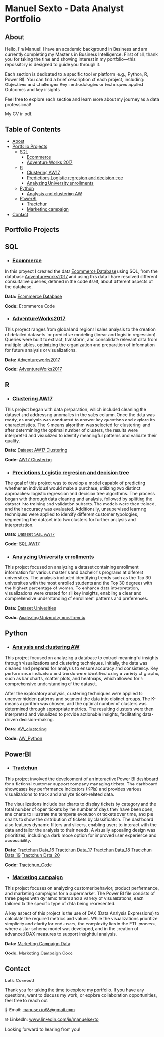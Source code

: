 # Manuel Sexto - Data Analyst Portfolio

## About

Hello, I'm Manuel!
I have an academic background in Business and am currently completing my Master's in Business Intelligence. First of all, thank you for taking the time and showing interest in my portfolio—this repossitory is designed to guide you through it.

Each section is dedicated to a specific tool or platform (e.g., Python, R, Power BI).
You can find a brief description of each project, including:
Objectives and challenges
Key methodologies or techniques applied
Outcomes and key insights

Feel free to explore each section and learn more about my journey as a data professional!

My CV in pdf.

## Table of Contents
- [About](https://github.com/ManuSexto/Portfolio/blob/main/README.md#about)
- [Portfolio Projects](https://github.com/ManuSexto/Portfolio/blob/main/README.md#Portfolio-Proyects)
   - [SQL](https://github.com/ManuSexto/Portfolio/blob/main/README.md#SQL)
      - [Ecommerce](https://github.com/ManuSexto/Portfolio/blob/main/README.md#Ecommerce)
      - [Adventure Works 2017](https://github.com/ManuSexto/Portfolio/blob/main/README.md#AdventureWorks2017)
   - [R](https://github.com/ManuSexto/Portfolio/blob/main/README.md#R)
      - [Clustering AW17](https://github.com/ManuSexto/Portfolio/blob/main/README.md#Clustering-AW17)
      - [Predictions,Logistic regresion and decision tree](https://github.com/ManuSexto/Portfolio/blob/main/README.md#PredictionsLogistic-regresion-and-decision-tree)
      - [Analyzing University enrollments](https://github.com/ManuSexto/Portfolio/blob/main/README.md#Analyzing-University-enrollments)
   - [Python](https://github.com/ManuSexto/Portfolio/blob/main/README.md#Python)
       - [Analysis and clustering AW](https://github.com/ManuSexto/Portfolio/blob/main/README.md#Analysis-and-clustering-AW)
  - [PowerBI](https://github.com/ManuSexto/Portfolio/blob/main/README.md#PowerBI)
       - [Tractchun](https://github.com/ManuSexto/Portfolio/blob/main/README.md#Tractchun)
       - [Marketing campaign](https://github.com/ManuSexto/Portfolio/blob/main/README.md#Marketing-campaign)
- [Contact](https://github.com/ManuSexto/Portfolio/blob/main/README.md#Contact)

## **Portfolio Projects**



## SQL

- ### [Ecommerce](https://github.com/ManuSexto/Portfolio-Projects/blob/main/SQL/Code_Ecommerce.sql)

In this proyect I created the data [Ecommerce Database](https://github.com/ManuSexto/Portfolio-Projects/blob/main/SQL/Database%20ECommerce.sql) using SQL, from the database  [Adventureworks2017](https://learn.microsoft.com/en-us/sql/samples/adventureworks-install-configure?view=sql-server-ver16&tabs=ssms) and using this data I have resolved different consultative queries, defined in the code itself, about different aspects of the database.

**Data:** [Ecommerce Database](https://github.com/ManuSexto/Portfolio-Projects/blob/main/SQL/Database%20ECommerce.sql)

**Code:** [Ecommerce Code](https://github.com/ManuSexto/Portfolio-Projects/blob/main/SQL/Code_Ecommerce.sql)

 - ### [AdventureWorks2017](https://github.com/ManuSexto/Portfolio-Projects/blob/main/SQL/AdventureWorks2017_1.sql)

This proyect ranges from global and regional sales analysis to the creation of detailed datasets for predictive modeling (linear and logistic regression). Queries were built to extract, transform, and consolidate relevant data from multiple tables, optimizing the organization and preparation of information for future analysis or visualizations.

**Data:** [Adventureworks2017](https://learn.microsoft.com/en-us/sql/samples/adventureworks-install-configure?view=sql-server-ver16&tabs=ssms)

**Code:** [AdventureWorks2017](https://github.com/ManuSexto/Portfolio-Projects/blob/main/SQL/AdventureWorks2017_1.sql)




## R


- ### [Clustering AW17](https://github.com/ManuSexto/Portfolio-Projects/blob/main/R/AW17%20Clustering.R)

This project began with data preparation, which included cleaning the dataset and addressing anomalies in the sales column. Once the data was ready, an analysis was conducted to answer key questions and explore its characteristics. The K-means algorithm was selected for clustering, and after determining the optimal number of clusters, the results were interpreted and visualized to identify meaningful patterns and validate their quality.

**Data:** [Dataset AW17 Clustering](R/dataset_AW_Clustering.xlsx)


**Code:** [AW17 Clustering](https://github.com/ManuSexto/Portfolio-Projects/blob/main/R/AW17%20Clustering.R)



- ### [Predictions,Logistic regresion and decision tree](https://github.com/ManuSexto/Portfolio-Projects/blob/main/R/Dataset%20SQL%20AW17.R)

The goal of this project was to develop a model capable of predicting whether an individual would make a purchase, utilizing two distinct approaches: logistic regression and decision tree algorithms. The process began with thorough data cleaning and analysis, followed by splitting the dataset into training and validation subsets. The models were then trained, and their accuracy was evaluated. Additionally, unsupervised learning techniques were applied to identify different customer typologies, segmenting the dataset into two clusters for further analysis and interpretation.

**Data:** [Dataset SQL AW17](https://github.com/ManuSexto/Portfolio-Projects/blob/main/R/DataSet%20SQL%20Analisis%20Masivo%20de%20Datos.xlsx)


**Code:** [SQL AW17 ](https://github.com/ManuSexto/Portfolio-Projects/blob/main/R/SQL%20AW17.R)


- ### [Analyzing University enrollments](https://github.com/ManuSexto/Portfolio-Projects/blob/main/R/University_Data.R)

This project focused on analyzing a dataset containing enrollment information for various master's and bachelor's programs at diferent universities. The analysis included identifying trends such as the Top 30 universities with the most enrolled students and the Top 30 degrees with the highest percentage of women. To enhance data interpretation, visualizations were created for all key insights, enabling a clear and comprehensive understanding of enrollment patterns and preferences.


**Data:** [Dataset Univesities](https://github.com/ManuSexto/Portfolio-Projects/blob/main/R/matriculas_gradoposgrado.xlsx)


**Code:** [Analyzing University enrollments](https://github.com/ManuSexto/Portfolio-Projects/edit/main/R/University_Data.R)



## Python


- ### [Analysis and clustering AW](https://github.com/ManuSexto/Portfolio-Projects/blob/main/Python/dataset_AW_%20Clustering.xlsx)


This project focused on analyzing a database to extract meaningful insights through visualizations and clustering techniques. Initially, the data was cleaned and prepared for analysis to ensure accuracy and consistency. Key performance indicators and trends were identified using a variety of graphs, such as bar charts, scatter plots, and heatmaps, which allowed for a comprehensive understanding of the dataset.

After the exploratory analysis, clustering techniques were applied to uncover hidden patterns and segment the data into distinct groups. The K-means algorithm was chosen, and the optimal number of clusters was determined through appropriate metrics. The resulting clusters were then interpreted and visualized to provide actionable insights, facilitating data-driven decision-making.

**Data:** [AW_clustering](https://github.com/ManuSexto/Portfolio-Projects/blob/main/Python/dataset_AW_%20Clustering.xlsx)


**Code:** [AW_Python](https://github.com/ManuSexto/Portfolio-Projects/blob/main/Python/Clustering.ipynb)



## PowerBI


- ### [Tractchun](https://github.com/ManuSexto/Portfolio-Projects/blob/main/Visualizations/Tractchun.pdf)


This project involved the development of an interactive Power BI dashboard for a fictional customer support company managing tickets. The dashboard showcases key performance indicators (KPIs) and provides various visualizations to track and analyze ticket-related data.

The visualizations include bar charts to display tickets by category and the total number of open tickets by the number of days they have been open, line charts to illustrate the temporal evolution of tickets over time, and pie charts to show the distribution of tickets by classification. The dashboard also features dynamic filters and slicers, enabling users to interact with the data and tailor the analysis to their needs. A visually appealing design was prioritized, including a dark mode option for improved user experience and accessibility.


**Data:** 
[Tractchun Data_16](https://github.com/ManuSexto/Portfolio-Projects/blob/main/Visualizations/2016.xlsx)
[Tractchun Data_17](https://github.com/ManuSexto/Portfolio-Projects/blob/main/Visualizations/2017.xlsx)
[Tractchun Data_18](https://github.com/ManuSexto/Portfolio-Projects/blob/main/Visualizations/2018.xlsx)
[Tractchun Data_19](https://github.com/ManuSexto/Portfolio-Projects/blob/main/Visualizations/2019.xlsx)
[Tractchun Data_20](https://github.com/ManuSexto/Portfolio-Projects/blob/main/Visualizations/2020.xlsx)
            


**Code:** [Tractchun_Code](https://github.com/ManuSexto/Portfolio-Projects/blob/main/Visualizations/Tractchun_Code.dax)


- ### [Marketing campaign](https://github.com/ManuSexto/Portfolio-Projects/blob/main/Visualizations/MARKETING_CMPG.pdf)



This project focuses on analyzing customer behavior, product performance, and marketing campaigns for a supermarket. The Power BI file consists of three pages with dynamic filters and a variety of visualizations, each tailored to the specific type of data being represented.

A key aspect of this project is the use of DAX (Data Analysis Expressions) to calculate the required metrics and values. While the visualizations prioritize simplicity and clarity for end-users, the complexity lies in the ETL process, where a star schema model was developed, and in the creation of advanced DAX measures to support insightful analysis.


**Data:** [Marketing Campaign Data](https://github.com/ManuSexto/Portfolio-Projects/blob/main/Visualizations/marketing_campaign.xlsx)


**Code:** [Marketing Campaign Code](https://github.com/ManuSexto/Portfolio-Projects/blob/main/Visualizations/Marketing_cmpg_code.dax)


## Contact

Let’s Connect!

Thank you for taking the time to explore my portfolio. If you have any questions, want to discuss my work, or explore collaboration opportunities, feel free to reach out.

📧 Email: manusexto98@gmail.com

🌐 LinkedIn: www.linkedin.com/in/manuelsexto

Looking forward to hearing from you!













